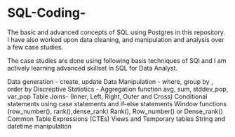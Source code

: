 # SQL-Coding-

The basic and advanced concepts of SQL using Postgres in this repository. 
I have also worked upon data cleaning, and manipulation and analysis over a few case studies. 

The case studies are done using following basis techniques of SQl and I am actively learning advanced skillset in SQL for Data Analyst.

Data generation - create, update
Data Manipulation - where, group by , order by 
Discreptive Statistics  - Aggregation function avg, sum, stddev_pop, var_pop
Table Joins-  (Inner, Left, Right, Outer and Cross)
Conditional statements using case statements and if-else statements
Window functions (row_number(), rank(),dense_rank)
Rank(), Row_number() or Dense_rank()
Common Table Expressions (CTEs)
Views and Temporary tables
String and datetime manipulation
